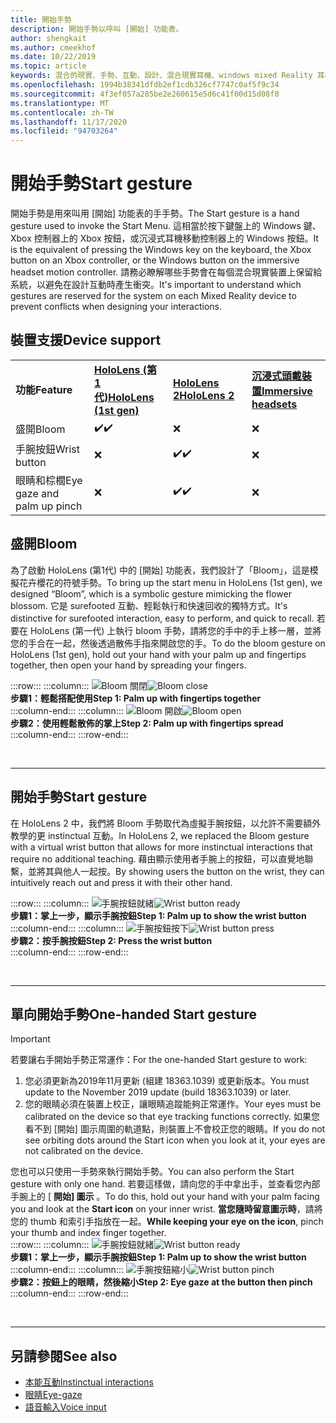 ```yaml
---
title: 開始手勢
description: 開始手勢以呼叫 [開始] 功能表。
author: shengkait
ms.author: cmeekhof
ms.date: 10/22/2019
ms.topic: article
keywords: 混合的現實、手勢、互動、設計、混合現實耳機、windows mixed Reality 耳機、虛擬實境耳機、HoloLens、MRTK、混合現實工具組、bloom
ms.openlocfilehash: 1994b38341dfdb2ef1cdb326cf7747c0af5f9c34
ms.sourcegitcommit: 4f3ef057a285be2e260615e5d6c41f00d15d08f8
ms.translationtype: MT
ms.contentlocale: zh-TW
ms.lasthandoff: 11/17/2020
ms.locfileid: "94703264"
---
```

# <a name="start-gesture"></a><span data-ttu-id="f3d12-104">開始手勢</span><span class="sxs-lookup"><span data-stu-id="f3d12-104">Start gesture</span></span>

<span data-ttu-id="f3d12-105">開始手勢是用來叫用 [開始] 功能表的手手勢。</span><span class="sxs-lookup"><span data-stu-id="f3d12-105">The Start gesture is a hand gesture used to invoke the Start Menu.</span></span> <span data-ttu-id="f3d12-106">這相當於按下鍵盤上的 Windows 鍵、Xbox 控制器上的 Xbox 按鈕，或沉浸式耳機移動控制器上的 Windows 按鈕。</span><span class="sxs-lookup"><span data-stu-id="f3d12-106">It is the equivalent of pressing the Windows key on the keyboard, the Xbox button on an Xbox controller, or the Windows button on the immersive headset motion controller.</span></span> <span data-ttu-id="f3d12-107">請務必瞭解哪些手勢會在每個混合現實裝置上保留給系統，以避免在設計互動時產生衝突。</span><span class="sxs-lookup"><span data-stu-id="f3d12-107">It's important to understand which gestures are reserved for the system on each Mixed Reality device to prevent conflicts when designing your interactions.</span></span>

## <a name="device-support"></a><span data-ttu-id="f3d12-108">裝置支援</span><span class="sxs-lookup"><span data-stu-id="f3d12-108">Device support</span></span>

<table>
    <colgroup>
    <col width="25%" />
    <col width="25%" />
    <col width="25%" />
    <col width="25%" />
    </colgroup>
    <tr>
        <td><span data-ttu-id="f3d12-109"><strong>功能</strong></span><span class="sxs-lookup"><span data-stu-id="f3d12-109"><strong>Feature</strong></span></span></td>
        <td><span data-ttu-id="f3d12-110"><a href="../hololens-hardware-details.md"><strong>HoloLens (第 1 代)</strong></a></span><span class="sxs-lookup"><span data-stu-id="f3d12-110"><a href="../hololens-hardware-details.md"><strong>HoloLens (1st gen)</strong></a></span></span></td>
        <td><span data-ttu-id="f3d12-111"><a href="https://docs.microsoft.com/hololens/hololens2-hardware"><strong>HoloLens 2</strong></span><span class="sxs-lookup"><span data-stu-id="f3d12-111"><a href="https://docs.microsoft.com/hololens/hololens2-hardware"><strong>HoloLens 2</strong></span></span></td>
        <td><span data-ttu-id="f3d12-112"><a href="../discover/immersive-headset-hardware-details.md"><strong>沉浸式頭戴裝置</strong></a></span><span class="sxs-lookup"><span data-stu-id="f3d12-112"><a href="../discover/immersive-headset-hardware-details.md"><strong>Immersive headsets</strong></a></span></span></td>
    </tr>
     <tr>
        <td><span data-ttu-id="f3d12-113">盛開</span><span class="sxs-lookup"><span data-stu-id="f3d12-113">Bloom</span></span></td>
        <td><span data-ttu-id="f3d12-114">✔️</span><span class="sxs-lookup"><span data-stu-id="f3d12-114">✔️</span></span></td>
        <td>❌</td>
        <td>❌</td>
    </tr>
     <tr>
        <td><span data-ttu-id="f3d12-115">手腕按鈕</span><span class="sxs-lookup"><span data-stu-id="f3d12-115">Wrist button</span></span></td>
        <td>❌</td>
        <td><span data-ttu-id="f3d12-116">✔️</span><span class="sxs-lookup"><span data-stu-id="f3d12-116">✔️</span></span></td>
        <td>❌</td>
    </tr>
    <tr>
        <td><span data-ttu-id="f3d12-117">眼睛和棕櫚</span><span class="sxs-lookup"><span data-stu-id="f3d12-117">Eye gaze and palm up pinch</span></span></td>
        <td>❌</td>
        <td><span data-ttu-id="f3d12-118">✔️</span><span class="sxs-lookup"><span data-stu-id="f3d12-118">✔️</span></span></td>
        <td>❌</td>
    </tr>
</table>

## <a name="bloom"></a><span data-ttu-id="f3d12-119">盛開</span><span class="sxs-lookup"><span data-stu-id="f3d12-119">Bloom</span></span>
<span data-ttu-id="f3d12-120">為了啟動 HoloLens (第1代) 中的 [開始] 功能表，我們設計了「Bloom」，這是模擬花卉櫻花的符號手勢。</span><span class="sxs-lookup"><span data-stu-id="f3d12-120">To bring up the start menu in HoloLens (1st gen), we designed “Bloom”, which is a symbolic gesture mimicking the flower blossom.</span></span> <span data-ttu-id="f3d12-121">它是 surefooted 互動、輕鬆執行和快速回收的獨特方式。</span><span class="sxs-lookup"><span data-stu-id="f3d12-121">It's distinctive for surefooted interaction, easy to perform, and quick to recall.</span></span> <span data-ttu-id="f3d12-122">若要在 HoloLens (第一代) 上執行 bloom 手勢，請將您的手中的手上移一層，並將您的手合在一起，然後透過散佈手指來開啟您的手。</span><span class="sxs-lookup"><span data-stu-id="f3d12-122">To do the bloom gesture on HoloLens (1st gen), hold out your hand with your palm up and fingertips together, then open your hand by spreading your fingers.</span></span>

:::row:::
    :::column:::
        <span data-ttu-id="f3d12-123">![Bloom 關閉](images/bloom-close.png)</span><span class="sxs-lookup"><span data-stu-id="f3d12-123">![Bloom close](images/bloom-close.png)</span></span><br>
        <span data-ttu-id="f3d12-124">**步驟1：輕鬆搭配使用**</span><span class="sxs-lookup"><span data-stu-id="f3d12-124">**Step 1: Palm up with fingertips together**</span></span><br>
    :::column-end:::
    :::column:::
        <span data-ttu-id="f3d12-125">![Bloom 開啟](images/bloom-open.png)</span><span class="sxs-lookup"><span data-stu-id="f3d12-125">![Bloom open](images/bloom-open.png)</span></span><br>
        <span data-ttu-id="f3d12-126">**步驟2：使用輕鬆散佈的掌上**</span><span class="sxs-lookup"><span data-stu-id="f3d12-126">**Step 2: Palm up with fingertips spread**</span></span><br>
    :::column-end:::
:::row-end:::

<br>

---

## <a name="start-gesture"></a><span data-ttu-id="f3d12-127">開始手勢</span><span class="sxs-lookup"><span data-stu-id="f3d12-127">Start gesture</span></span>
<span data-ttu-id="f3d12-128">在 HoloLens 2 中，我們將 Bloom 手勢取代為虛擬手腕按鈕，以允許不需要額外教學的更 instinctual 互動。</span><span class="sxs-lookup"><span data-stu-id="f3d12-128">In HoloLens 2, we replaced the Bloom gesture with a virtual wrist button that allows for more instinctual interactions that require no additional teaching.</span></span> <span data-ttu-id="f3d12-129">藉由顯示使用者手腕上的按鈕，可以直覺地聯繫，並將其與他人一起按。</span><span class="sxs-lookup"><span data-stu-id="f3d12-129">By showing users the button on the wrist, they can intuitively reach out and press it with their other hand.</span></span>

:::row:::
    :::column:::
        <span data-ttu-id="f3d12-130">![手腕按鈕就緒](images/wrist-button-ready.png)</span><span class="sxs-lookup"><span data-stu-id="f3d12-130">![Wrist button ready](images/wrist-button-ready.png)</span></span><br>
        <span data-ttu-id="f3d12-131">**步驟1：掌上一步，顯示手腕按鈕**</span><span class="sxs-lookup"><span data-stu-id="f3d12-131">**Step 1: Palm up to show the wrist button**</span></span><br>
    :::column-end:::
    :::column:::
        <span data-ttu-id="f3d12-132">![手腕按鈕按下](images/wrist-button-press.png)</span><span class="sxs-lookup"><span data-stu-id="f3d12-132">![Wrist button press](images/wrist-button-press.png)</span></span><br>
        <span data-ttu-id="f3d12-133">**步驟2：按手腕按鈕**</span><span class="sxs-lookup"><span data-stu-id="f3d12-133">**Step 2: Press the wrist button**</span></span><br>
    :::column-end:::
:::row-end:::

<br>

---


## <a name="one-handed-start-gesture"></a><span data-ttu-id="f3d12-134">單向開始手勢</span><span class="sxs-lookup"><span data-stu-id="f3d12-134">One-handed Start gesture</span></span>

> [!IMPORTANT]
> <span data-ttu-id="f3d12-135">若要讓右手開始手勢正常運作：</span><span class="sxs-lookup"><span data-stu-id="f3d12-135">For the one-handed Start gesture to work:</span></span>
>
> 1. <span data-ttu-id="f3d12-136">您必須更新為2019年11月更新 (組建 18363.1039) 或更新版本。</span><span class="sxs-lookup"><span data-stu-id="f3d12-136">You must update to the November 2019 update (build 18363.1039) or later.</span></span>
> 1. <span data-ttu-id="f3d12-137">您的眼睛必須在裝置上校正，讓眼睛追蹤能夠正常運作。</span><span class="sxs-lookup"><span data-stu-id="f3d12-137">Your eyes must be calibrated on the device so that eye tracking functions correctly.</span></span> <span data-ttu-id="f3d12-138">如果您看不到 [開始] 圖示周圍的軌道點，則裝置上不會校正您的眼睛。</span><span class="sxs-lookup"><span data-stu-id="f3d12-138">If you do not see orbiting dots around the Start icon when you look at it, your eyes are not calibrated on the device.</span></span>

<span data-ttu-id="f3d12-139">您也可以只使用一手勢來執行開始手勢。</span><span class="sxs-lookup"><span data-stu-id="f3d12-139">You can also perform the Start gesture with only one hand.</span></span> <span data-ttu-id="f3d12-140">若要這樣做，請向您的手中拿出手，並查看您內部手腕上的 [ **開始] 圖示** 。</span><span class="sxs-lookup"><span data-stu-id="f3d12-140">To do this, hold out your hand with your palm facing you and look at the **Start icon** on your inner wrist.</span></span> <span data-ttu-id="f3d12-141">**當您隨時留意圖示時**，請將您的 thumb 和索引手指放在一起。</span><span class="sxs-lookup"><span data-stu-id="f3d12-141">**While keeping your eye on the icon**, pinch your thumb and index finger together.</span></span><br>
:::row:::
    :::column:::
        <span data-ttu-id="f3d12-142">![手腕按鈕就緒](images/wrist-button-ready.png)</span><span class="sxs-lookup"><span data-stu-id="f3d12-142">![Wrist button ready](images/wrist-button-ready.png)</span></span><br>
        <span data-ttu-id="f3d12-143">**步驟1：掌上一步，顯示手腕按鈕**</span><span class="sxs-lookup"><span data-stu-id="f3d12-143">**Step 1: Palm up to show the wrist button**</span></span><br>
    :::column-end:::
    :::column:::
        <span data-ttu-id="f3d12-144">![手腕按鈕縮小](images/wrist-button-pinch.png)</span><span class="sxs-lookup"><span data-stu-id="f3d12-144">![Wrist button pinch](images/wrist-button-pinch.png)</span></span><br>
        <span data-ttu-id="f3d12-145">**步驟2：按鈕上的眼睛，然後縮小**</span><span class="sxs-lookup"><span data-stu-id="f3d12-145">**Step 2: Eye gaze at the button then pinch**</span></span><br>
    :::column-end:::
:::row-end:::

<br>

---

## <a name="see-also"></a><span data-ttu-id="f3d12-146">另請參閱</span><span class="sxs-lookup"><span data-stu-id="f3d12-146">See also</span></span>

* [<span data-ttu-id="f3d12-147">本能互動</span><span class="sxs-lookup"><span data-stu-id="f3d12-147">Instinctual interactions</span></span>](interaction-fundamentals.md)
* [<span data-ttu-id="f3d12-148">眼睛</span><span class="sxs-lookup"><span data-stu-id="f3d12-148">Eye-gaze</span></span>](eye-tracking.md)
* [<span data-ttu-id="f3d12-149">語音輸入</span><span class="sxs-lookup"><span data-stu-id="f3d12-149">Voice input</span></span>](voice-input.md)
